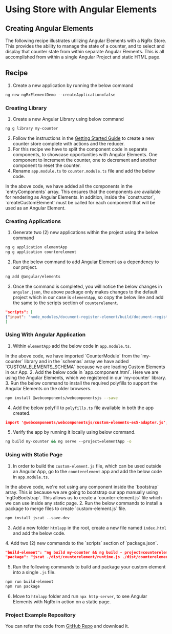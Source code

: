 # Using Store with Angular Elements

## Creating Angular Elements

The following recipe illustrates utilizing Angular Elements with a NgRx Store. This provides the ability  to manage the state of a counter, and to select and display that counter state from within separate Angular Elements. This is all accomplished from within a single Angular Project and static HTML page.

## Recipe

1. Create a new application by running the below command
```sh
ng new ngRxElementDemo --createApplication=false
```

### Creating Library

1. Create a new Angular Library using below command

```sh
ng g library my-counter
```

2. Follow the instructions in the [Getting Started Guide](guide/store#installation) to create a new counter store complete with actions and the reducer.
3. For this recipe we have to split the component code in separate components, to showcase opportunities with Angular Elements. One component to increment the counter, one to decrement and another component to reset the counter.
4. Rename `app.module.ts` to `counter.module.ts` file and add the below code.
<code-example header="src/lib/counter.module.ts" path="store-elements/projects/my-counter/src/lib/counter.module.ts">
</code-example>
In the above code, we have added all the components in the `entryComponents` array. This ensures that the components are available for rendering as Angular Elements. In addition, inside the `constructor`, `createCustomElement` must be called for each component that will be used as an Angular Element.

### Creating Applications

1. Generate two (2) new applications within the project using the below command

```sh
ng g application elementApp
ng g application counterelement
```

2. Run the below command to add Angular Element as a dependency to our project.

```sh
ng add @angular/elements
```

3. Once the command is completed, you will notice the below changes in `angular.json`, the above package only makes changes to the default project which in our case is `elementApp`, so copy the below line and add the same to the scripts section of `counterelement`.

```json
"scripts": [
{"input": "node_modules/document-register-element/build/document-register-element.js"}
]
```

### Using With Angular Application

1. Within `elementApp` add the below code in `app.module.ts`.
<code-example header="elementApp/src/app/app.module.ts" path="store-elements/projects/elementApp/src/app/app.module.ts">
</code-example>
In the above code, we have imported `CounterModule` from the `my-counter` library and in the `schemas` array we have added `CUSTOM_ELEMENTS_SCHEMA` because we are loading Custom Elements in our App.
2. Add the below code in `app.component.html`.
<code-example header="elementApp/src/app/app.component.html" path="store-elements/projects/elementApp/src/app/app.component.html">
</code-example>
Here we are using the Angular Elements, which we registered in our `my-counter` library.
3. Run the below command to install the required polyfills to support the Angular Elements on the older browsers.

```sh
npm install @webcomponents/webcomponentsjs --save
```

4. Add the below polyfill to `polyfills.ts` file available in both the app created.

```json
import '@webcomponents/webcomponentsjs/custom-elements-es5-adapter.js';
```

5. Verify the app by running it locally using below command.

```sh
ng build my-counter && ng serve --project=elementApp -o
```

### Using with Static Page

1. In order to build the `custom-element.js` file, which can be used outside an Angular App, go to the `counterelement` app and add the below code in `app.module.ts`.
<code-example header="counterelement/src/app/app.module.ts" path="store-elements/projects/counterelement/src/app/app.module.ts">
</code-example>
In the above code, we're not using any component inside the `bootstrap` array. This is because we are going to bootstrap our app manually using `ngDoBootstrap`. This allows us to create a `counter-element.js` file which we can use inside any static page.
2. Run the below commands to install a package to merge files to create `custom-element.js` file.

```sh
npm install jscat --save-dev
```

3. Add a new folder `htmlapp` in the root, create a new file named `index.html` and add the below code.
<code-example header="htmlapp/index.html" path="store-elements/htmlapp/index.html">
</code-example>
4. Add two (2) new commands to the `scripts` section of `package.json`.

```json
"build-element": "ng build my-counter && ng build - project=counterelement - prod - output-hashing=none",
"package": "jscat ./dist/counterelement/runtime.js ./dist/counterelement/polyfills.js ./dist/counterelement/scripts.js ./dist/counterelement/main.js > htmlapp/counter-element.js",
```

5. Run the following commands to build and package your custom element into a single `.js` file.

```sh
npm run build-element
npm run package
```

6. Move to `htmlapp` folder and run `npx http-server`, to see Angular Elements with NgRx in action on a static page.

### Project Example Repository

You can refer the code from [GitHub Repo](https://github.com/ngrx/platform/tree/master/projects/ngrx.io/content/examples/store-elements) and download it.